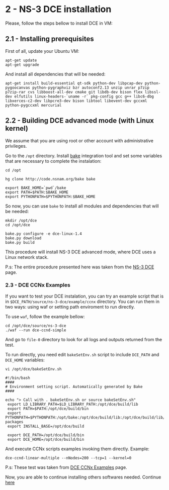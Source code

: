 # 2 - NS-3 DCE installation

Please, follow the steps bellow to install DCE in VM:

## 2.1 - Installing prerequisites

First of all, update your Ubuntu VM:

```
apt-get update
apt-get upgrade
```

And install all dependencies that will be needed:

```
apt-get install build-essential qt-sdk python-dev libpcap-dev python-pygoocanvas python-pygraphviz bzr autoconf2.13 unzip unrar p7zip p7zip-rar cvs libboost-all-dev cmake git libdb-dev bison flex libssl-dev elfutils linux-headers-`uname -r` pkg-config gcc g++ libc6-dbg libxerces-c2-dev libpcre3-dev bison libtool libevent-dev gccxml python-pygccxml mercurial
```

## 2.2 - Building DCE advanced mode (with Linux kernel)

We assume that you are using root or other account with administrative privileges.

Go to the `/opt` directory. Install [bake](http://www.nsnam.org/docs/bake/tutorial/html/bake-over.html) integration tool and set some variables that are necessary to complete the instalation:

```
cd /opt

hg clone http://code.nsnam.org/bake bake

export BAKE_HOME=`pwd`/bake
export PATH=$PATH:$BAKE_HOME
export PYTHONPATH=$PYTHONPATH:$BAKE_HOME
```

So now, you can use `bake` to install all modules and dependencies that will be needed:

```
mkdir /opt/dce
cd /opt/dce

bake.py configure -e dce-linux-1.4
bake.py download
bake.py build
```

This procedure will install NS-3 DCE advanced mode, where DCE uses a Linux network stack.

P.s: The entire procedure presented here was taken from the [NS-3 DCE](http://www.nsnam.org/docs/dce/release/1.0/manual/html/getting-started.html) page.

### 2.3 - DCE CCNx Examples

If you want to test your DCE instalation, you can try an example script that is in `$DCE_PATH/source/ns-3-dce/example/ccnx` directory. You can run them in two ways: using waf or setting path enviroment to run directly.

To use `waf`, follow the example bellow:

```
cd /opt/dce/source/ns-3-dce
./waf --run dce-ccnd-simple
```

And go to `file-0` directory to look for all logs and outputs returned from the test.

To run directly, you need edit `bakeSetEnv.sh` script to include `DCE_PATH` and `DCE_HOME` variables:

```
vi /opt/dce/bakeSetEnv.sh

#!/bin/bash 
#### 
# Environment setting script. Automatically generated by Bake
####

echo "> Call with . bakeSetEnv.sh or source bakeSetEnv.sh"
 export LD_LIBRARY_PATH=$LD_LIBRARY_PATH:/opt/dce/build/lib
 export PATH=$PATH:/opt/dce/build/bin
 export PYTHONPATH=$PYTHONPATH:/opt/bake:/opt/dce/build/lib:/opt/dce/build/lib/python2.7/dist-packages
 export INSTALL_BASE=/opt/dce/build

 export DCE_PATH=/opt/dce/build/bin
 export DCE_HOME=/opt/dce/build/bin
```

And execute CCNx scripts examples invoking them directly. Example:

`dce-ccnd-linear-multiple --nNodes=200 --tcp=1 --kernel=0`

P.s: These test was taken from [DCE CCNx Examples](http://www.nsnam.org/docs/dce/release/1.0/manual/html/dce-ccnx.html) page.

Now, you are able to continue installing others softwares needed. Continue [here](https://github.com/emersonbarea/testes/edit/master/3_install_MiniCCNx.md)

